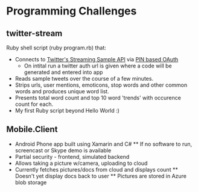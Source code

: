 # Programming Challenges

## twitter-stream
Ruby shell script (ruby program.rb) that:
* Connects to [Twitter's Streaming Sample API](https://dev.twitter.com/streaming/reference/get/statuses/sample) via [PIN based OAuth](https://dev.twitter.com/oauth/pin-based)
  * On intital run a twitter auth url is given where a code will be generated and entered into app
* Reads sample tweets over the course of a few minutes.
* Strips urls, user mentions, emoticons, stop words and other common words and produces unique word list.
* Presents total word count and top 10 word 'trends' with occurence count for each.
* My first Ruby script beyond Hello World :)

## Mobile.Client

* Android Phone app built using Xamarin and C#
  ** If no software to run, screencast or Skype demo is available
* Partial security - frontend, simulated backend
* Allows taking a picture w/camera, uploading to cloud
* Currently fetches pictures/docs from cloud and displays count
  ** Doesn't yet display docs back to user
** Pictures are stored in Azure blob storage